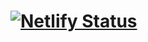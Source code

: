# [![Netlify Status](https://api.netlify.com/api/v1/badges/9564727c-c73c-4daa-aa25-8dd0b55a3bf2/deploy-status)](https://app.netlify.com/sites/ricobuez/deploys)
